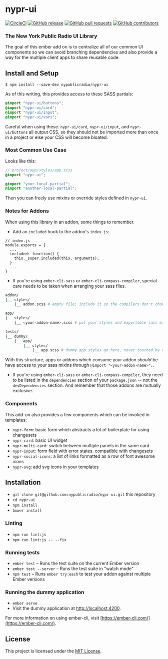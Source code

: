 # nypr-ui
[![CircleCI](https://img.shields.io/circleci/project/github/nypublicradio/nypr-ui.svg?style=flat-square-blue)](https://circleci.com/gh/nypublicradio/nypr-ui) [![GitHub release](https://img.shields.io/github/release/nypublicradio/nypr-ui.svg?style=flat-square)](https://github.com/nypublicradio/nypr-ui/releases/latest) [![GitHub pull requests](https://img.shields.io/github/issues-pr/nypublicradio/nypr-ui.svg?style=flat-square)](https://github.com/nypublicradio/nypr-ui/pulls) [![GitHub contributors](https://img.shields.io/github/contributors/nypublicradio/nypr-ui.svg?style=flat-square)](https://github.com/nypublicradio/nypr-ui/graphs/contributors)

### The New York Public Radio UI Library
The goal of this ember add on is to centralize all of our common UI components so we can avoid branching dependencies and also provide a way for the multiple client apps to share reusable code.

## Install and Setup

`$ npm install --save-dev nypublicradio/nypr-ui`

As of this writing, this provides access to these SASS partials:
```scss
@import "nypr-ui/buttons";
@import "nypr-ui/card";
@import "nypr-ui/input";
@import "nypr-ui/vars";
```

Careful when using these. `nypr-ui/card`, `nypr-ui/input`, and `nypr-ui/buttons` all output CSS, so they should not be imported more than once in a project or else your CSS will become bloated.

### Most Common Use Case
Looks like this:
```scss
// project/app/styles/app.scss
@import "nypr-ui";

@import "your-local-partial";
@import "another-local-partial";
```

Then you can freely use mixins or override styles defined in `nypr-ui`.

### Notes for Addons
When using this library in an addon, some things to remember.

* Add an `included` hook to the addon's `index.js`:

```node
// index.js
module.exports = {
  ...
  included: function() {
    this._super.included(this, arguments);
  }
  ...
}
```
* If you're using `ember-cli-sass` or `ember-cli-compass-compiler`, special care needs to be taken when arranging your sass files.

```sh
addon/
|__ styles/
    |__ addon.scss # empty file; include it so the compilers don't choke

app/
|__ styles/
    |__ <your-addon-name>.scss # put your styles and exportable sass mixins here

tests/
|__ dummy/
    |__ app/
        |__ styles/
            |__ app.scss # dummy app styles go here, never touched by consuming app or addons
```
With this structure, apps or addons which consume your addon *should* be have access to your sass mixins through `@import "<your-addon-name>";`.

* If you're using `ember-cli-sass` or `ember-cli-compass-compiler`, they need to be listed in the `dependencies` section of your `package.json` -- not the `devDependencies` section. And remember that those addons are mutually exclusive.

### Components
This add-on also provides a few components which can be invoked in templates:
* `nypr-form`: basic form which abstracts a lot of boilerplate for using changesets
* `nypr-card`: basic UI widget
* `nypr-multi-card`: switch between multiple panels in the same card
* `nypr-input`: form field with error states. compatible with changesets
* `nypr-social-icons`: a list of links formatted as a row of font awesome icons
* `nypr-svg`: add svg icons in your templates

Installation
------------------------------------------------------------------------------

* `git clone git@github.com:nypublicradio/nypr-ui.git` this repository
* `cd nypr-ui`
* `npm install`
* `bower install`

### Linting

* `npm run lint:js`
* `npm run lint:js -- --fix`

### Running tests

* `ember test` – Runs the test suite on the current Ember version
* `ember test --server` – Runs the test suite in "watch mode"
* `npm test` – Runs `ember try:each` to test your addon against multiple Ember versions

### Running the dummy application

* `ember serve`
* Visit the dummy application at [http://localhost:4200](http://localhost:4200).

For more information on using ember-cli, visit [https://ember-cli.com/](https://ember-cli.com/).

License
------------------------------------------------------------------------------

This project is licensed under the [MIT License](LICENSE.md).
